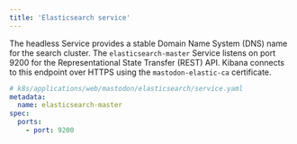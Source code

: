 ```yaml
---
title: 'Elasticsearch service'
---
```


The headless Service provides a stable Domain Name System (DNS) name for the search cluster. The `elasticsearch-master` Service listens on port 9200 for the Representational State Transfer (REST) API. Kibana connects to this endpoint over HTTPS using the `mastodon-elastic-ca` certificate.

```yaml
# k8s/applications/web/mastodon/elasticsearch/service.yaml
metadata:
  name: elasticsearch-master
spec:
  ports:
    - port: 9200
```
